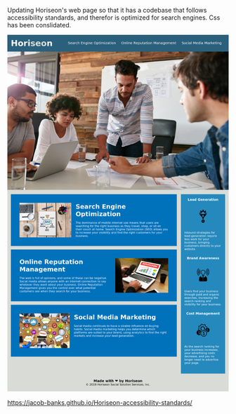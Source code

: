Updating Horiseon's web page so that it has a codebase that follows accessibility standards, and therefor is optimized for search engines. Css has been conslidated.

![screenshot](/assets/images/screenshot2.png)

https://jacob-banks.github.io/Horiseon-accessibility-standards/
